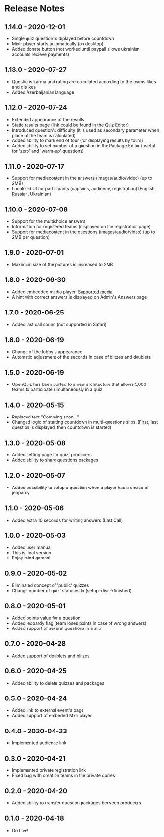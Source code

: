 # Release Notes

## 1.14.0 - 2020-12-01
* Single quiz question is diplayed before countdown
* Mixlr player starts automatically (on desktop)
* Added donate button (not worked until paypall allows ukrainian accounts recieve payments)

## 1.13.0 - 2020-07-27

* Questions karma and rating are calculated according to the teams likes and dislikes
* Added Azerbaijanian language

## 1.12.0 - 2020-07-24

* Extended appearance of the results
* Static results page (link could be found in the Quiz Editor)
* Introduced question's difficulty (it is used as secondary parameter when place of the team is calculated)
* Added ability to mark end of tour (for displaying results by tours)
* Added ability to set number of a question in the Package Editor (useful for 'zero' and 'warm-up' questions)

## 1.11.0 - 2020-07-17

* Support for mediacontent in the answers (images/audio/video) (up to 2MB)
* Localized UI for participants (captains, audience, registration) (English, Russian, Ukrainian)

## 1.10.0 - 2020-07-08

* Support for the multichoice answers
* Information for registered teams (displayed on the registration page)
* Support for mediacontent in the questions (images/audio/video) (up to 2MB per question)

## 1.9.0 - 2020-07-01

* Maximum size of the pictures is increased to 2MB

## 1.8.0 - 2020-06-30

* Added embedded media player. [Supported media](https://www.npmjs.com/package/react-player#supported-media)
* A hint with correct answers is displayed on Admin's Answers page

## 1.7.0 - 2020-06-25

* Added last call sound (not supported in Safari)

## 1.6.0 - 2020-06-19

* Change of the lobby's appearance
* Automatic adjustment of the seconds in case of blitzes and doublets

## 1.5.0 - 2020-06-19

* OpenQuiz has been ported to a new architecture that allows 5,000 teams to participate simultaneously in a quiz

## 1.4.0 - 2020-05-15

* Replaced text "Comming soon..."
* Changed logic of starting countdown in multi-questions slips. (First, last question is displayed, then countdown is started)

## 1.3.0 - 2020-05-08

* Added setting page for quiz' producers
* Added ability to share questions packages

## 1.2.0 - 2020-05-07

* Added possibility to setup a question when a player has a choice of jeopardy

## 1.1.0 - 2020-05-06

* Added extra 10 seconds for writing answers (Last Call)

## 1.0.0 - 2020-05-03

* Added user manual
* This is final version
* Enjoy mind games!

## 0.9.0 - 2020-05-02

* Eliminated concept of 'public' quizzes
* Change number of quiz' statuses to (setup->live->finished)

## 0.8.0 - 2020-05-01

* Added points value for a question
* Added jeopardy flag (team loses points in case of wrong answers)
* Added support of several questions in a slip

## 0.7.0 - 2020-04-28

* Added support of doublets and blitzes

## 0.6.0 - 2020-04-25

* Added ability to delete quizzes and packages

## 0.5.0 - 2020-04-24

* Added link to external event's page
* Added support of embeded Mxlr player

## 0.4.0 - 2020-04-23

* Implemented audience link

## 0.3.0 - 2020-04-21

* Implemented private registration link
* Fixed bug with creation teams in the private quizes

## 0.2.0 - 2020-04-20

* Added ability to transfer question packages between producers

## 0.1.0 - 2020-04-18

* Go Live!